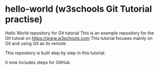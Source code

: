 # hello-world (w3schools Git Tutorial practise)
Hello World repository for Git tutorial
This is an example repository for the Git tutoial on https://www.w3schools.com
This tutorial focuses mainly on Git and using Git as its remote.

This repository is built step by step in this tutorial.

It now includes steps for GitHub

